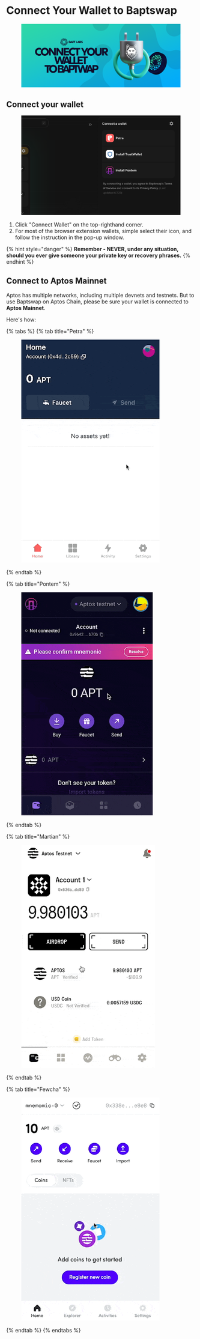 # Connect Your Wallet to Baptswap

<figure><img src="../.gitbook/assets/image (22).png" alt=""><figcaption></figcaption></figure>

## Connect your wallet

<figure><img src="../.gitbook/assets/Screenshot 2023-12-05 at 13.00.43.png" alt=""><figcaption></figcaption></figure>

1. Click "Connect Wallet" on the top-righthand corner.
2. For most of the browser extension wallets, simple select their icon, and follow the instruction in the pop-up window.

{% hint style="danger" %}
**Remember - NEVER, under any situation, should you ever give someone your private key or recovery phrases.**
{% endhint %}

## **Connect to Aptos Mainnet**

Aptos has multiple networks, including multiple devnets and testnets. But to use Baptswap on Aptos Chain, please be sure your wallet is connected to **Aptos Mainnet**.&#x20;

Here's how:

{% tabs %}
{% tab title="Petra" %}
<figure><img src="../.gitbook/assets/aptos-network-switching-petra.gif" alt=""><figcaption></figcaption></figure>
{% endtab %}

{% tab title="Pontem" %}
<figure><img src="../.gitbook/assets/p.gif" alt=""><figcaption></figcaption></figure>
{% endtab %}

{% tab title="Martian" %}
<figure><img src="../.gitbook/assets/m.gif" alt=""><figcaption></figcaption></figure>
{% endtab %}

{% tab title="Fewcha" %}
<figure><img src="../.gitbook/assets/f.gif" alt=""><figcaption></figcaption></figure>
{% endtab %}
{% endtabs %}
